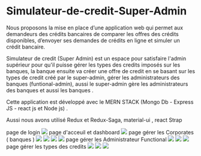 # Simulateur-de-credit-Super-Admin

Nous proposons la mise en place d’une application web qui permet aux demandeurs des crédits bancaires de comparer les offres des crédits disponibles, d’envoyer ses demandes de crédits en ligne et simuler un crédit bancaire.

Simulateur de credit (Super Admin) est un espace pour satisfaire l'admin supérieur pour qu'il puisse gérer les types des credits imposés sur les banques, la banque ensuite va créer une offre de credit en se basant sur les types de credit créé par le super-admin, gérer les administrateurs des banques (funtional-admin), aussi le super-admin gère les administrateurs des banques et aussi les banques .

Cette application est développé avec le MERN STACK (Mongo Db - Express JS - react js et Node js) .

Aussi nous avons utilisé Redux et Redux-Saga, material-ui , react Strap


page de login
![](https://github.com/BenAichaDhiaEddine/Simulateur-de-credit-Super-Admin/blob/main/public/login.PNG)
page d'acceuil et dashboard
![](https://github.com/BenAichaDhiaEddine/Simulateur-de-credit-Super-Admin/blob/main/public/Dashboard.PNG)
page gérer les Corporates ( banques ) 
![](https://github.com/BenAichaDhiaEddine/Simulateur-de-credit-Super-Admin/blob/main/public/Corporates.PNG)
![](https://github.com/BenAichaDhiaEddine/Simulateur-de-credit-Super-Admin/blob/main/public/corporates%201.PNG)
![](https://github.com/BenAichaDhiaEddine/Simulateur-de-credit-Super-Admin/blob/main/public/corporates%202.PNG)
![](https://github.com/BenAichaDhiaEddine/Simulateur-de-credit-Super-Admin/blob/main/public/corporates%203.PNG)
page gérer les Administrateur Functional 
![](https://github.com/BenAichaDhiaEddine/Simulateur-de-credit-Super-Admin/blob/main/public/Admin.PNG)
![](https://github.com/BenAichaDhiaEddine/Simulateur-de-credit-Super-Admin/blob/main/public/admin%20add.PNG)
![](https://github.com/BenAichaDhiaEddine/Simulateur-de-credit-Super-Admin/blob/main/public/admin%20edit.PNG)
page gérer les types des credits 
![](https://github.com/BenAichaDhiaEddine/Simulateur-de-credit-Super-Admin/blob/main/public/credit%20types.PNG)
![](https://github.com/BenAichaDhiaEddine/Simulateur-de-credit-Super-Admin/blob/main/public/credit%20type%20add.PNG)
![](https://github.com/BenAichaDhiaEddine/Simulateur-de-credit-Super-Admin/blob/main/public/credit%20types%20edit.PNG)
